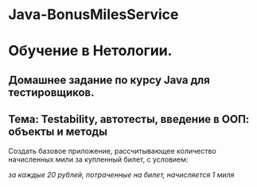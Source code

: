 # Java-BonusMilesService

# Обучение в Нетологии.

## Домашнее задание по курсу Java для тестировщиков.

## Тема: Testability, автотесты, введение в ООП: объекты и методы

Создать базовое приложение, рассчитывающее количество начисленных мили за купленный билет, с условием:

_за каждые 20 рублей, потраченные на билет, начисляется 1 миля_
